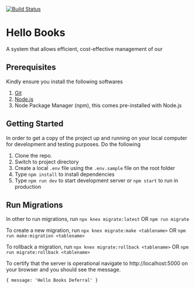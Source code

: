 [![Build Status](https://travis-ci.com/bahdcoder/hello-books-deferral.svg?branch=master)](https://travis-ci.com/bahdcoder/hello-books-deferral)

# Hello Books

A system that allows efficient, cost-effective management of our

## Prerequisites

Kindly ensure you install the following softwares

1. [Git](https://git-scm.com/)
2. [Node.js](https://nodejs.org/en/)
3. Node Package Manager (npm), this comes pre-installed with Node.js

## Getting Started

In order to get a copy of the project up and running on your local computer for development and testing purposes.
Do the following

1. Clone the repo.
2. Switch to project directory
3. Create a local `.env` file using the `.env.sample` file on the root folder
4. Type `npm install` to install dependencies
5. Type `npm run dev` to start development server or `npm start` to run in production

## Run Migrations

In other to run migrations, run
`npx knex migrate:latest` OR `npm run migrate`

To create a new migration, run
`npx knex migrate:make <tablename>` OR `npm run make:migration <tablename>`

To rollback a migration, run
`npx knex migrate:rollback <tablename>` OR `npm run migrate:rollback <tablename>`

To certify that the server is operational navigate to http://localhost:5000 on your browser and you should see the message.

```
{ message: 'Hello Books Deferral' }
```
